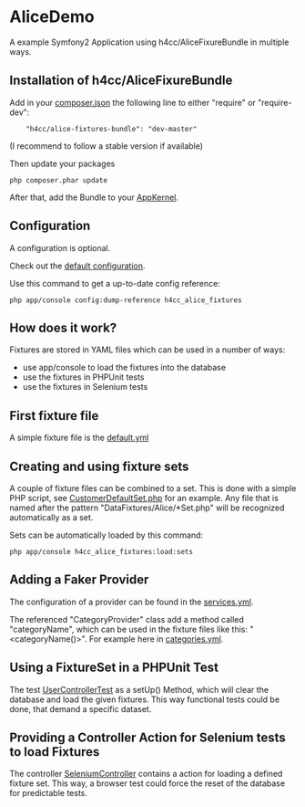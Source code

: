 AliceDemo
=========

A example Symfony2 Application using h4cc/AliceFixureBundle in multiple ways.


## Installation of h4cc/AliceFixureBundle

Add in your [composer.json](composer.json) the following line to either "require" or "require-dev":
```
    "h4cc/alice-fixtures-bundle": "dev-master"
```
(I recommend to follow a stable version if available)

Then update your packages
```
php composer.phar update
```

After that, add the Bundle to your [AppKernel](app/AppKernel.php).


## Configuration

A configuration is optional.

Check out the [default configuration](app/config/config_dev.yml).

Use this command to get a up-to-date config reference:
```
php app/console config:dump-reference h4cc_alice_fixtures
```
## How does it work?

Fixtures are stored in YAML files which can be used in a number of ways:

* use app/console to load the fixtures into the database
* use the fixtures in PHPUnit tests
* use the fixtures in Selenium tests


## First fixture file

A simple fixture file is the [default.yml](src/h4cc/AliceCustomerBundle/DataFixtures/Alice/default.yml)

## Creating and using fixture sets

A couple of fixture files can be combined to a set. This is done with a simple PHP script, see [CustomerDefaultSet.php](https://github.com/h4cc/AliceDemo/blob/master/src/h4cc/AliceCustomerBundle/DataFixtures/Alice/CustomerDefaultSet.php) for an example. Any file that is named after the pattern "DataFixtures/Alice/*Set.php" will be recognized automatically as a set.

Sets can be automatically loaded by this command:
```
php app/console h4cc_alice_fixtures:load:sets
```

## Adding a Faker Provider

The configuration of a provider can be found in the [services.yml](src/h4cc/AliceDemoBundle/Resources/config/services.yml).

The referenced "CategoryProvider" class add a method called "categoryName", which can be used in the fixture files like this: "<categoryName()>". For example here in [categories.yml](src/h4cc/AliceDemoBundle/DataFixtures/Alice/categories.yml).


## Using a FixtureSet in a PHPUnit Test

The test [UserControllerTest](src/h4cc/AliceDemoBundle/Tests/Controller/UserControllerTest.php) as a setUp() Method, which will clear the database and load the given fixtures.
This way functional tests could be done, that demand a specific dataset.

## Providing a Controller Action for Selenium tests to load Fixtures

The controller [SeleniumController](src/h4cc/AliceDemoBundle/Controller/SeleniumController.php) contains a action for loading a defined fixture set.
This way, a browser test could force the reset of the database for predictable tests.


